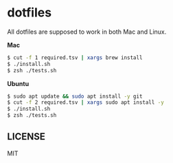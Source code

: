 # dotfiles

All dotfiles are supposed to work in both Mac and Linux. 

**Mac**

```sh
$ cut -f 1 required.tsv | xargs brew install
$ ./install.sh
$ zsh ./tests.sh
```

**Ubuntu**

```sh
$ sudo apt update && sudo apt install -y git
$ cut -f 2 required.tsv | xargs sudo apt install -y
$ ./install.sh
$ zsh ./tests.sh
```


## LICENSE

MIT
